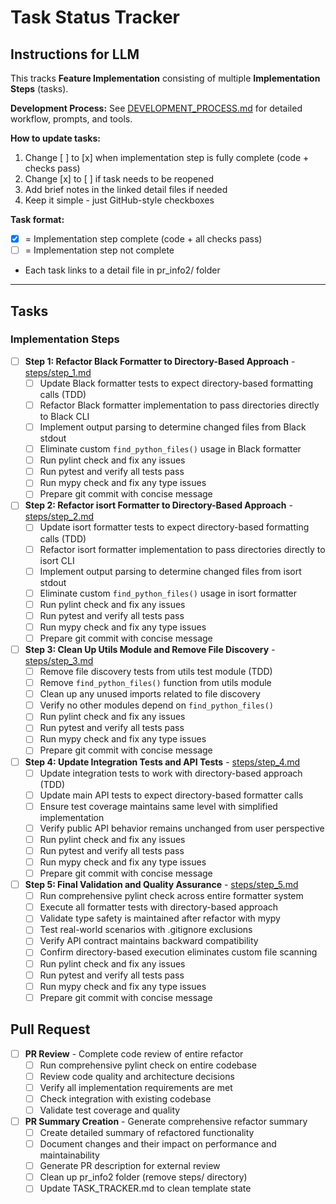 # Task Status Tracker

## Instructions for LLM

This tracks **Feature Implementation** consisting of multiple **Implementation Steps** (tasks).

**Development Process:** See [DEVELOPMENT_PROCESS.md](./DEVELOPMENT_PROCESS.md) for detailed workflow, prompts, and tools.

**How to update tasks:**
1. Change [ ] to [x] when implementation step is fully complete (code + checks pass)
2. Change [x] to [ ] if task needs to be reopened
3. Add brief notes in the linked detail files if needed
4. Keep it simple - just GitHub-style checkboxes

**Task format:**
- [x] = Implementation step complete (code + all checks pass)
- [ ] = Implementation step not complete
- Each task links to a detail file in pr_info2/ folder

---

## Tasks

### Implementation Steps

- [ ] **Step 1: Refactor Black Formatter to Directory-Based Approach** - [steps/step_1.md](steps/step_1.md)
  - [ ] Update Black formatter tests to expect directory-based formatting calls (TDD)
  - [ ] Refactor Black formatter implementation to pass directories directly to Black CLI
  - [ ] Implement output parsing to determine changed files from Black stdout
  - [ ] Eliminate custom `find_python_files()` usage in Black formatter
  - [ ] Run pylint check and fix any issues
  - [ ] Run pytest and verify all tests pass
  - [ ] Run mypy check and fix any type issues
  - [ ] Prepare git commit with concise message

- [ ] **Step 2: Refactor isort Formatter to Directory-Based Approach** - [steps/step_2.md](steps/step_2.md)
  - [ ] Update isort formatter tests to expect directory-based formatting calls (TDD)
  - [ ] Refactor isort formatter implementation to pass directories directly to isort CLI
  - [ ] Implement output parsing to determine changed files from isort stdout
  - [ ] Eliminate custom `find_python_files()` usage in isort formatter
  - [ ] Run pylint check and fix any issues
  - [ ] Run pytest and verify all tests pass
  - [ ] Run mypy check and fix any type issues
  - [ ] Prepare git commit with concise message

- [ ] **Step 3: Clean Up Utils Module and Remove File Discovery** - [steps/step_3.md](steps/step_3.md)
  - [ ] Remove file discovery tests from utils test module (TDD)
  - [ ] Remove `find_python_files()` function from utils module
  - [ ] Clean up any unused imports related to file discovery
  - [ ] Verify no other modules depend on `find_python_files()`
  - [ ] Run pylint check and fix any issues
  - [ ] Run pytest and verify all tests pass
  - [ ] Run mypy check and fix any type issues
  - [ ] Prepare git commit with concise message

- [ ] **Step 4: Update Integration Tests and API Tests** - [steps/step_4.md](steps/step_4.md)
  - [ ] Update integration tests to work with directory-based approach (TDD)
  - [ ] Update main API tests to expect directory-based formatter calls
  - [ ] Ensure test coverage maintains same level with simplified implementation
  - [ ] Verify public API behavior remains unchanged from user perspective
  - [ ] Run pylint check and fix any issues
  - [ ] Run pytest and verify all tests pass
  - [ ] Run mypy check and fix any type issues
  - [ ] Prepare git commit with concise message

- [ ] **Step 5: Final Validation and Quality Assurance** - [steps/step_5.md](steps/step_5.md)
  - [ ] Run comprehensive pylint check across entire formatter system
  - [ ] Execute all formatter tests with directory-based approach
  - [ ] Validate type safety is maintained after refactor with mypy
  - [ ] Test real-world scenarios with .gitignore exclusions
  - [ ] Verify API contract maintains backward compatibility
  - [ ] Confirm directory-based execution eliminates custom file scanning
  - [ ] Run pylint check and fix any issues
  - [ ] Run pytest and verify all tests pass
  - [ ] Run mypy check and fix any type issues
  - [ ] Prepare git commit with concise message

## Pull Request

- [ ] **PR Review** - Complete code review of entire refactor
  - [ ] Run comprehensive pylint check on entire codebase
  - [ ] Review code quality and architecture decisions
  - [ ] Verify all implementation requirements are met
  - [ ] Check integration with existing codebase
  - [ ] Validate test coverage and quality

- [ ] **PR Summary Creation** - Generate comprehensive refactor summary
  - [ ] Create detailed summary of refactored functionality
  - [ ] Document changes and their impact on performance and maintainability
  - [ ] Generate PR description for external review
  - [ ] Clean up pr_info2 folder (remove steps/ directory)
  - [ ] Update TASK_TRACKER.md to clean template state